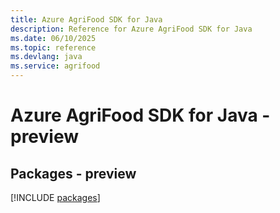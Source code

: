 ```yaml
---
title: Azure AgriFood SDK for Java
description: Reference for Azure AgriFood SDK for Java
ms.date: 06/10/2025
ms.topic: reference
ms.devlang: java
ms.service: agrifood
---
```

# Azure AgriFood SDK for Java - preview
## Packages - preview
[!INCLUDE [packages](agrifood-index.md)]